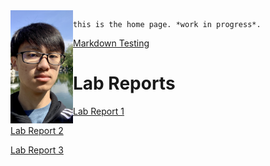 <meta http-equiv="refresh" content="10">

<img ALIGN="left" src="images/myself.jpg" width="100">

    this is the home page. *work in progress*.



[Markdown Testing](markdowntest.md)

# Lab Reports
[Lab Report 1](lab-report-1-week-2.html)

[Lab Report 2](lab-report-2-week-4.html)

[Lab Report 3](lab-report-3-week-6.html)